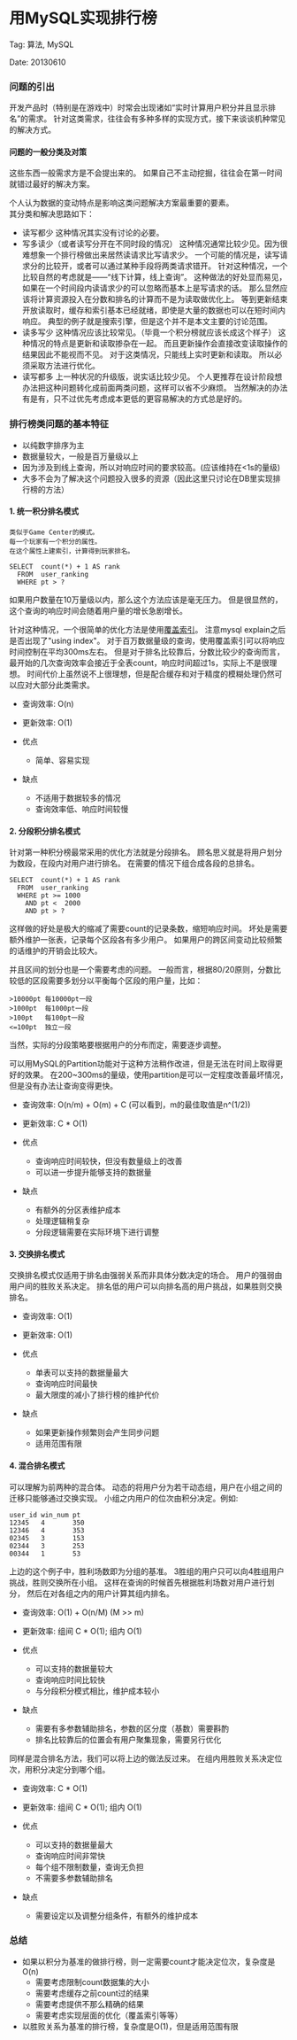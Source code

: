 用MySQL实现排行榜
=================

Tag: 算法, MySQL

Date: 20130610

### 问题的引出

开发产品时（特别是在游戏中）时常会出现诸如“实时计算用户积分并且显示排名”的需求。
针对这类需求，往往会有多种多样的实现方式，接下来谈谈机种常见的解决方式。

#### 问题的一般分类及对策

这些东西一般需求方是不会提出来的。
如果自己不主动挖掘，往往会在第一时间就错过最好的解决方案。

个人认为数据的变动特点是影响这类问题解决方案最重要的要素。<br>
其分类和解决思路如下：

* 读写都少
	这种情况其实没有讨论的必要。
* 写多读少（或者读写分开在不同时段的情况）
	这种情况通常比较少见。因为很难想象一个排行榜做出来居然读请求比写请求少。
	一个可能的情况是，读写请求分的比较开，或者可以通过某种手段将两类请求错开。
	针对这种情况，一个比较自然的考虑就是——“线下计算，线上查询”。
	这种做法的好处显而易见，如果在一个时间段内读请求少的可以忽略而基本上是写请求的话。
	那么显然应该将计算资源投入在分数和排名的计算而不是为读取做优化上。
	等到更新结束开放读取时，缓存和索引基本已经就绪，即使是大量的数据也可以在短时间内响应。
	典型的例子就是搜索引擎，但是这个并不是本文主要的讨论范围。
* 读多写少
	这种情况应该比较常见。（毕竟一个积分榜就应该长成这个样子）
	这种情况的特点是更新和读取掺杂在一起。
	而且更新操作会直接改变读取操作的结果因此不能视而不见。
	对于这类情况，只能线上实时更新和读取。
	所以必须采取方法进行优化。
* 读写都多
	上一种状况的升级版，说实话比较少见。
	个人更推荐在设计阶段想办法把这种问题转化成前面两类问题，这样可以省不少麻烦。
	当然解决的办法有是有，只不过优先考虑成本更低的更容易解决的方式总是好的。

### 排行榜类问题的基本特征

* 以纯数字排序为主
* 数据量较大，一般是百万量级以上
* 因为涉及到线上查询，所以对响应时间的要求较高。(应该维持在<1s的量级)
* 大多不会为了解决这个问题投入很多的资源（因此这里只讨论在DB里实现排行榜的方法）

#### 1. 统一积分排名模式

	类似于Game Center的模式。
	每一个玩家有一个积分的属性。
	在这个属性上建索引，计算得到玩家排名。

	SELECT	count(*) + 1 AS rank
	  FROM	user_ranking
	  WHERE	pt > ?

如果用户数量在10万量级以内，那么这个方法应该是毫无压力。
但是很显然的，这个查询的响应时间会随着用户量的增长急剧增长。

针对这种情况，一个很简单的优化方法是使用[覆盖索引](#http://dev.mysql.com/doc/innodb/1.1/en/glossary.html)。
注意mysql explain之后是否出现了"using index"。
对于百万数据量级的查询，使用覆盖索引可以将响应时间控制在平均300ms左右。
但是对于排名比较靠后，分数比较少的查询而言，最开始的几次查询效率会接近于全表count，响应时间超过1s，实际上不是很理想。
时间代价上虽然说不上很理想，但是配合缓存和对于精度的模糊处理仍然可以应对大部分此类需求。

* 查询效率: O(n)
* 更新效率: O(1)

* 优点
	* 简单、容易实现
* 缺点
	* 不适用于数据较多的情况
	* 查询效率低、响应时间较慢

#### 2. 分段积分排名模式

针对第一种积分榜最常采用的优化方法就是分段排名。
顾名思义就是将用户划分为数段，在段内对用户进行排名。
在需要的情况下组合成各段的总排名。

	SELECT	count(*) + 1 AS rank
	  FROM	user_ranking
	  WHERE pt >= 1000
		AND	pt <  2000
		AND pt > ?

这样做的好处是极大的缩减了需要count的记录条数，缩短响应时间。
坏处是需要额外维护一张表，记录每个区段各有多少用户。
如果用户的跨区间变动比较频繁的话维护的开销会比较大。

并且区间的划分也是一个需要考虑的问题。
一般而言，根据80/20原则，分数比较低的区段需要多划分以平衡每个区段的用户量，比如：

	>10000pt 每10000pt一段
	>1000pt  每1000pt一段
	>100pt   每100pt一段
	<=100pt  独立一段

当然，实际的分段策略要根据用户的分布而定，需要逐步调整。

可以用MySQL的Partition功能对于这种方法稍作改进，但是无法在时间上取得更好的效果。
在200~300ms的量级，使用partition是可以一定程度改善最坏情况，但是没有办法让查询变得更快。

* 查询效率: O(n/m) + O(m) + C (可以看到，m的最佳取值是n^(1/2))
* 更新效率: C * O(1)

* 优点
	* 查询响应时间较快，但没有数量级上的改善
	* 可以进一步提升能够支持的数据量
* 缺点
	* 有额外的分区表维护成本
	* 处理逻辑稍复杂
	* 分段逻辑需要在实际环境下进行调整

#### 3. 交换排名模式

交换排名模式仅适用于排名由强弱关系而非具体分数决定的场合。
用户的强弱由用户间的胜败关系决定。
排名低的用户可以向排名高的用户挑战，如果胜则交换排名。

* 查询效率: O(1)
* 更新效率: O(1)

* 优点
	* 单表可以支持的数据量最大
	* 查询响应时间最快
	* 最大限度的减小了排行榜的维护代价
* 缺点
	* 如果更新操作频繁则会产生同步问题
	* 适用范围有限

#### 4. 混合排名模式

可以理解为前两种的混合体。
动态的将用户分为若干动态组，用户在小组之间的迁移只能够通过交换实现。
小组之内用户的位次由积分决定。例如:

	user_id win_num pt
	12345	4 		350
	12346	4 		353
	02345	3 		153
	02344	3 		253
	00344	1 		53

上边的这个例子中，胜利场数即为分组的基准。
3胜组的用户只可以向4胜组用户挑战，胜则交换所在小组。
这样在查询的时候首先根据胜利场数对用户进行划分，
然后在对各组之内的用户计算其组内排名。

* 查询效率: O(1) + O(n/M) (M >> m)
* 更新效率: 组间 C * O(1); 组内 O(1)

* 优点
	* 可以支持的数据量较大
	* 查询响应时间比较快
	* 与分段积分模式相比，维护成本较小
* 缺点
	* 需要有多参数辅助排名，参数的区分度（基数）需要斟酌
	* 排名比较靠后的位置会有用户聚集现象，需要另行优化

同样是混合排名方法，我们可以将上边的做法反过来。
在组内用胜败关系决定位次，用积分决定分到哪个组。

* 查询效率: C * O(1)
* 更新效率: 组间 C * O(1); 组内 O(1)

* 优点
	* 可以支持的数据量最大
	* 查询响应时间非常快
	* 每个组不限制数量，查询无负担
	* 不需要多参数辅助排名
* 缺点
	* 需要设定以及调整分组条件，有额外的维护成本


### 总结

* 如果以积分为基准的做排行榜，则一定需要count才能决定位次，复杂度是O(n)
	* 需要考虑限制count数据集的大小
	* 需要考虑缓存之前count过的结果
	* 需要考虑提供不那么精确的结果
	* 需要考虑实现层面的优化（覆盖索引等等）
* 以胜败关系为基准的排行榜，复杂度是O(1)，但是适用范围有限
